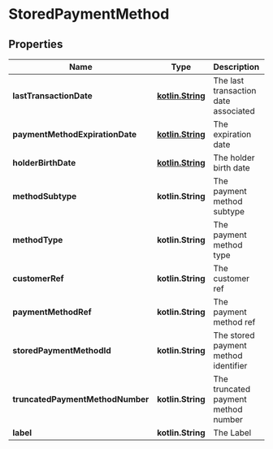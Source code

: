 
# StoredPaymentMethod

## Properties
Name | Type | Description | Notes
------------ | ------------- | ------------- | -------------
**lastTransactionDate** | [**kotlin.String**](kotlin.String.md) | The last transaction date associated |  [optional]
**paymentMethodExpirationDate** | [**kotlin.String**](kotlin.String.md) | The expiration date |  [optional]
**holderBirthDate** | [**kotlin.String**](kotlin.String.md) | The holder birth date |  [optional]
**methodSubtype** | **kotlin.String** | The payment method subtype |  [optional]
**methodType** | **kotlin.String** | The payment method type |  [optional]
**customerRef** | **kotlin.String** | The customer ref |  [optional]
**paymentMethodRef** | **kotlin.String** | The payment method ref |  [optional]
**storedPaymentMethodId** | **kotlin.String** | The stored payment method identifier |  [optional]
**truncatedPaymentMethodNumber** | **kotlin.String** | The truncated payment method number |  [optional]
**label** | **kotlin.String** | The Label |  [optional]



